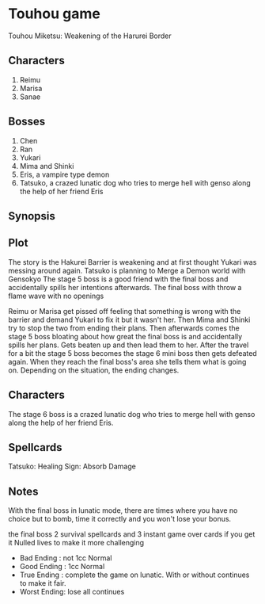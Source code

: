 Touhou game
===========
Touhou Miketsu: Weakening of the Harurei Border

Characters
----------
1. Reimu
2. Marisa
3. Sanae

Bosses
------
1. Chen
2. Ran
3. Yukari
4. Mima and Shinki
5. Eris, a vampire type demon
6. Tatsuko, a crazed lunatic dog who tries to merge hell with genso along the help of her friend Eris

Synopsis
--------

Plot
----
The story is the Hakurei Barrier is weakening and at first thought Yukari was messing around again.
Tatsuko is planning to Merge a Demon world with Gensokyo
The stage 5 boss is a good friend with the final boss and accidentally spills her intentions afterwards.
The final boss with throw a flame wave with no openings

Reimu or Marisa get pissed off feeling that something is wrong with the barrier
and demand Yukari to fix it but it wasn't her. Then Mima and Shinki try to stop the two from ending
their plans. Then afterwards comes the stage 5 boss bloating about how great the final boss is and accidentally
spills her plans. Gets beaten up and then lead them to her. After the travel for a bit the stage 5 boss
becomes the stage 6 mini boss then gets defeated again. When they reach the final boss's area she tells
them what is going on. Depending on the situation, the ending changes.

Characters
----------

The stage 6 boss is a crazed lunatic dog who tries to merge hell with genso along the help of her friend Eris.

Spellcards
----------

Tatsuko:
    Healing Sign: Absorb Damage

Notes
-----
With the final boss in lunatic mode, there are times where you have no choice but to bomb, time it correctly
and you won't lose your bonus.

the final boss 2 survival spellcards and 3 instant game over cards if you get it
Nulled lives to make it more challenging

* Bad  Ending : not 1cc Normal
* Good Ending : 1cc Normal
* True Ending : complete the game on lunatic. With or without continues to make it fair.
* Worst Ending: lose all continues
